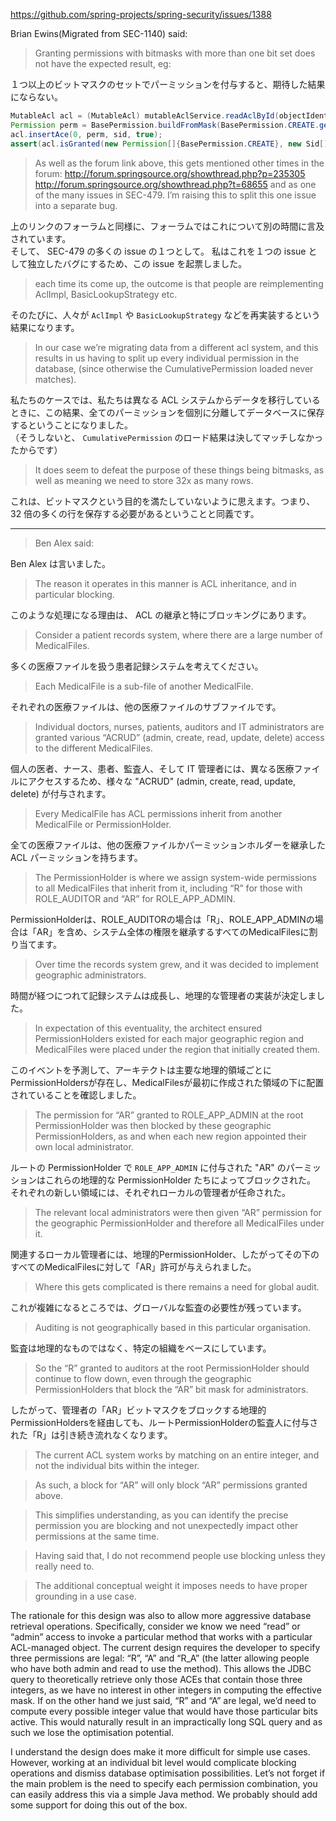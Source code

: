 https://github.com/spring-projects/spring-security/issues/1388

Brian Ewins(Migrated from SEC-1140) said:

> Granting permissions with bitmasks with more than one bit set does not have the expected result, eg:

１つ以上のビットマスクのセットでパーミッションを付与すると、期待した結果にならない。

```java
MutableAcl acl = (MutableAcl) mutableAclService.readAclById(objectIdentity);
Permission perm = BasePermission.buildFromMask(BasePermission.CREATE.getMask() | BasePermission.DELETE.getMask());
acl.insertAce(0, perm, sid, true);
assert(acl.isGranted(new Permission[]{BasePermission.CREATE}, new Sid[] {sid}, false));
```

> As well as the forum link above, this gets mentioned other times in the forum:
> http://forum.springsource.org/showthread.php?p=235305
> http://forum.springsource.org/showthread.php?t=68655
> and as one of the many issues in SEC-479. I’m raising this to split this one issue into a separate bug.

上のリンクのフォーラムと同様に、フォーラムではこれについて別の時間に言及されています。  
そして、 SEC-479 の多くの issue の１つとして。
私はこれを１つの issue として独立したバグにするため、この issue を起票しました。

> each time its come up, the outcome is that people are reimplementing AclImpl, BasicLookupStrategy etc.

そのたびに、人々が `AclImpl` や `BasicLookupStrategy` などを再実装するという結果になります。

> In our case we’re migrating data from a different acl system, and this results in us having to split up every individual permission in the database, (since otherwise the CumulativePermission loaded never matches).

私たちのケースでは、私たちは異なる ACL システムからデータを移行しているときに、この結果、全てのパーミッションを個別に分離してデータベースに保存するということになりました。  
（そうしないと、 `CumulativePermission` のロード結果は決してマッチしなかったからです）

> It does seem to defeat the purpose of these things being bitmasks, as well as meaning we need to store 32x as many rows.

これは、ビットマスクという目的を満たしていないように思えます。つまり、 32 倍の多くの行を保存する必要があるということと同義です。

------------------------------------------------
> Ben Alex said:

Ben Alex は言いました。

> The reason it operates in this manner is ACL inheritance, and in particular blocking.

このような処理になる理由は、 ACL の継承と特にブロッキングにあります。

> Consider a patient records system, where there are a large number of MedicalFiles.

多くの医療ファイルを扱う患者記録システムを考えてください。

> Each MedicalFile is a sub-file of another MedicalFile.

それぞれの医療ファイルは、他の医療ファイルのサブファイルです。

> Individual doctors, nurses, patients, auditors and IT administrators are granted various “ACRUD” (admin, create, read, update, delete) access to the different MedicalFiles.

個人の医者、ナース、患者、監査人、そして IT 管理者には、異なる医療ファイルにアクセスするため、様々な "ACRUD" (admin, create, read, update, delete) が付与されます。

> Every MedicalFile has ACL permissions inherit from another MedicalFile or PermissionHolder.

全ての医療ファイルは、他の医療ファイルかパーミッションホルダーを継承した ACL パーミッションを持ちます。

> The PermissionHolder is where we assign system-wide permissions to all MedicalFiles that inherit from it, including “R” for those with ROLE_AUDITOR and “AR” for ROLE_APP_ADMIN.

PermissionHolderは、ROLE_AUDITORの場合は「R」、ROLE_APP_ADMINの場合は「AR」を含め、システム全体の権限を継承するすべてのMedicalFilesに割り当てます。


> Over time the records system grew, and it was decided to implement geographic administrators.

時間が経つにつれて記録システムは成長し、地理的な管理者の実装が決定しました。

> In expectation of this eventuality, the architect ensured PermissionHolders existed for each major geographic region and MedicalFiles were placed under the region that initially created them.

このイベントを予測して、アーキテクトは主要な地理的領域ごとにPermissionHoldersが存在し、MedicalFilesが最初に作成された領域の下に配置されていることを確認しました。

> The permission for “AR” granted to ROLE_APP_ADMIN at the root PermissionHolder was then blocked by these geographic PermissionHolders, as and when each new region appointed their own local administrator.

ルートの PermissionHolder で `ROLE_APP_ADMIN` に付与された "AR" のパーミッションはこれらの地理的な PermissionHolder たちによってブロックされた。
それぞれの新しい領域には、それぞれローカルの管理者が任命された。

> The relevant local administrators were then given “AR” permission for the geographic PermissionHolder and therefore all MedicalFiles under it.

関連するローカル管理者には、地理的PermissionHolder、したがってその下のすべてのMedicalFilesに対して「AR」許可が与えられました。


> Where this gets complicated is there remains a need for global audit.

これが複雑になるところでは、グローバルな監査の必要性が残っています。

> Auditing is not geographically based in this particular organisation.

監査は地理的なものではなく、特定の組織をベースにしています。

> So the “R” granted to auditors at the root PermissionHolder should continue to flow down, even through the geographic PermissionHolders that block the “AR” bit mask for administrators.

したがって、管理者の「AR」ビットマスクをブロックする地理的PermissionHoldersを経由しても、ルートPermissionHolderの監査人に付与された「R」は引き続き流れなくなります。

> The current ACL system works by matching on an entire integer, and not the individual bits within the integer.

> As such, a block for “AR” will only block “AR” permissions granted above.

> This simplifies understanding, as you can identify the precise permission you are blocking and not unexpectedly impact other permissions at the same time.

> Having said that, I do not recommend people use blocking unless they really need to.

> The additional conceptual weight it imposes needs to have proper grounding in a use case.

The rationale for this design was also to allow more aggressive database retrieval operations. Specifically, consider we know we need “read” or “admin” access to invoke a particular method that works with a particular ACL-managed object. The current design requires the developer to specify three permissions are legal: “R”, “A” and “R_A” (the latter allowing people who have both admin and read to use the method). This allows the JDBC query to theoretically retrieve only those ACEs that contain those three integers, as we have no interest in other integers in computing the effective mask. If on the other hand we just said, “R” and “A” are legal, we’d need to compute every possible integer value that would have those particular bits active. This would naturally result in an impractically long SQL query and as such we lose the optimisation potential.

I understand the design does make it more difficult for simple use cases. However, working at an individual bit level would complicate blocking operations and dismiss database optimisation possibilities. Let’s not forget if the main problem is the need to specify each permission combination, you can easily address this via a simple Java method. We probably should add some support for doing this out of the box.